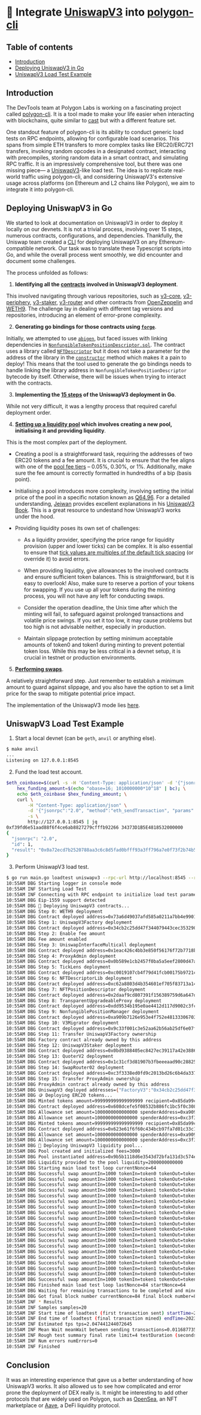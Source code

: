 # 🦄 Integrate [UniswapV3](https://uniswap.org/whitepaper-v3.pdf) into [polygon-cli](https://github.com/maticnetwork/polygon-cli)

## Table of contents

- [Introduction](#introduction)
- [Deploying UniswapV3 in Go](#deploying-uniswapv3-in-go)
- [UniswapV3 Load Test Example](#uniswapv3-load-test-example)

## Introduction

The DevTools team at Polygon Labs is working on a fascinating project called [polygon-cli](https://github.com/maticnetwork/polygon-cli). It is a tool made to make your life easier when interacting with blockchains, quite similar to [cast](https://book.getfoundry.sh/cast/) but with a different feature set.

One standout feature of polygon-cli is its ability to conduct generic load tests on RPC endpoints, allowing for configurable load scenarios. This spans from simple ETH transfers to more complex tasks like ERC20/ERC721 transfers, invoking random opcodes in a designated contract, interacting with precompiles, storing random data in a smart contract, and simulating RPC traffic. It is an impressively comprehensive tool, but there was one missing piece— a [UniswapV3](https://app.uniswap.org/swap)-like load test. The idea is to replicate real-world traffic using polygon-cli, and considering UniswapV3's extensive usage across platforms (on Ethereum and L2 chains like Polygon), we aim to integrate it into polygon-cli.

## Deploying UniswapV3 in Go

We started to look at documentation on UniswapV3 in order to deploy it locally on our devnets. It is not a trivial process, involving over 15 steps, numerous contracts, configurations, and dependencies. Thankfully, the Uniswap team created a [CLI](https://github.com/Uniswap/deploy-v3) for deploying UniswapV3 on any Ethereum-compatible network. Our task was to translate these Typescript scripts into Go, and while the overall process went smoothly, we did encounter and document some challenges.

The process unfolded as follows:

1. **Identifying all the [contracts](https://github.com/maticnetwork/polygon-cli/tree/aed352b9abfe829ada718509668db37e5f94609b/contracts/uniswapv3) involved in UniswapV3 deployment**.

This involved navigating through various repositories, such as [v3-core](https://github.com/Uniswap/v3-core), [v3-periphery](https://github.com/Uniswap/v3-periphery), [v3-staker](https://github.com/Uniswap/v3-staker), [v3-router](https://github.com/Uniswap/v3-router) and other contracts from [OpenZeppelin](https://github.com/OpenZeppelin/openzeppelin-contracts) and [WETH9](https://github.com/gnosis/canonical-weth/blob/master/contracts/WETH9.sol). The challenge lay in dealing with different tag versions and repositories, introducing an element of error-prone complexity.

2. **Generating go bindings for those contracts using [`forge`](https://github.com/foundry-rs/foundry)**.

Initially, we attempted to use [`abigen`](https://pkg.go.dev/github.com/synapsecns/sanguine/tools/abigen#section-readme), but faced issues with linking dependencies in [`NonfungibleTokenPositionDescriptor.sol`](https://github.com/Uniswap/v3-periphery/blob/697c2474757ea89fec12a4e6db16a574fe259610/contracts/NonfungibleTokenPositionDescriptor.sol). The contract uses a library called [`NFTDescriptor`](https://github.com/Uniswap/v3-periphery/blob/697c2474757ea89fec12a4e6db16a574fe259610/contracts/NonfungibleTokenPositionDescriptor.sol#L48-L93) but it does not take a parameter for the address of the library in the [`constructor`](https://github.com/Uniswap/v3-periphery/blob/697c2474757ea89fec12a4e6db16a574fe259610/contracts/NonfungibleTokenPositionDescriptor.sol#L29-L32) method which makes it a pain to deploy! This means that the tool used to generate the go bindings needs to handle linking the library address in `NonfungibleTokenPositionDescriptor` bytecode by itself. Otherwise, there will be issues when trying to interact with the contracts.

3. **Implementing the [15 steps](https://github.com/maticnetwork/polygon-cli/blob/aed352b9abfe829ada718509668db37e5f94609b/cmd/loadtest/uniswapv3/deploy.go) of the UniswapV3 deployment in Go**.

While not very difficult, it was a lengthy process that required careful deployment order.

4. **[Setting up a liquidity pool](https://github.com/maticnetwork/polygon-cli/blob/aed352b9abfe829ada718509668db37e5f94609b/cmd/loadtest/uniswapv3/pool.go) which involves creating a new pool, initialising it and providing liquidity**.

This is the most complex part of the deployment.

- Creating a pool is a straightforward task, requiring the addresses of two ERC20 tokens and a fee amount. It is crucial to ensure that the fee aligns with one of the [pool fee tiers](https://docs.uniswap.org/concepts/protocol/fees) – 0.05%, 0.30%, or 1%. Additionally, make sure the fee amount is correctly formatted in hundredths of a bip (basis point).

- Initialising a pool introduces more complexity, involving setting the initial price of the pool in a specific notation known as [Q64.96](https://uniswapv3book.com/docs/milestone_3/more-on-fixed-point-numbers/). For a detailed understanding, [Jeiwan](https://twitter.com/jeiwan7) provides excellent explanations in his [UniswapV3 Book](https://uniswapv3book.com/docs/milestone_1/calculating-liquidity/). This is a great resource to undestand how UniswapV3 works under the hood.

- Providing liquidity poses its own set of challenges:

  - As a liquidity provider, specifying the price range for liquidity provision (upper and lower ticks) can be complex. It is also essential to ensure that [tick values are multiples of the default tick spacing](https://github.com/maticnetwork/polygon-cli/blob/aed352b9abfe829ada718509668db37e5f94609b/cmd/loadtest/uniswapv3/pool.go#L190-L191) (or override it) to avoid errors.

  - When providing liquidity, give allowances to the involved contracts and ensure sufficient token balances. This is straightforward, but it is easy to overlook! Also, make sure to reserve a portion of your tokens for swapping. If you use up all your tokens during the minting process, you will not have any left for conducting swaps.

  - Consider the operation deadline, the Unix time after which the minting will fail, to safeguard against prolonged transactions and volatile price swings. If you set it too low, it may cause problems but too high is not advisable neither, especially in production.

  - Maintain slippage protection by setting minimum acceptable amounts of token0 and token1 during minting to prevent potential token loss. While this may be less critical in a devnet setup, it is crucial in testnet or production environments.

5. **[Performing swaps](https://github.com/maticnetwork/polygon-cli/blob/aed352b9abfe829ada718509668db37e5f94609b/cmd/loadtest/uniswapv3/swap.go)**.

A relatively straightforward step. Just remember to establish a minimum amount to guard against slippage, and you also have the option to set a limit price for the swap to mitigate potential price impact.

The implementation of the UniswapV3 mode lies [here](https://github.com/maticnetwork/polygon-cli/tree/aed352b9abfe829ada718509668db37e5f94609b/cmd/loadtest/uniswapv3).

## UniswapV3 Load Test Example

1. Start a local devnet (can be `geth`, `anvil` or anything else).

```sh
$ make anvil
...
Listening on 127.0.0.1:8545
```

2. Fund the load test account.

```sh
$eth_coinbase=$(curl -s -H 'Content-Type: application/json' -d '{"jsonrpc": "2.0", "id": 2, "method": "eth_accounts", "params": []}' http://127.0.0.1:8545 | jq -r ".result[0]"); \
	hex_funding_amount=$(echo "obase=16; 1010000000*10^18" | bc); \
	echo $eth_coinbase $hex_funding_amount; \
	curl \
		-H "Content-Type: application/json" \
		-d '{"jsonrpc":"2.0", "method":"eth_sendTransaction", "params":[{"from": "'$eth_coinbase'","to": "0x85da99c8a7c2c95964c8efd687e95e632fc533d6","value": "0x'$hex_funding_amount'"}], "id":1}' \
		-s \
		http://127.0.0.1:8545 | jq
0xf39fd6e51aad88f6f4ce6ab8827279cfffb92266 34373D1B5E4818532000000
{
  "jsonrpc": "2.0",
  "id": 1,
  "result": "0x0a72ecd7b2520788aa3c6c8d5fad0bfff93a3ff796a7e0f73f2b74b5e274757d"
}
```

3. Perform UniswapV3 load test.

```sh
$ go run main.go loadtest uniswapv3 --rpc-url http://localhost:8545 --requests 20 --verbosity 500
10:55AM DBG Starting logger in console mode
10:55AM INF Starting Load Test
10:55AM INF Connecting with RPC endpoint to initialize load test parameters
10:55AM DBG Eip-1559 support detected
10:55AM DBG 🦄 Deploying UniswapV3 contracts...
10:55AM DBG Step 0: WETH9 deployment
10:55AM DBG Contract deployed address=0x73a6d49037afd585a0211a7bb4e990116025b45d name=WETH9
10:55AM DBG Step 1: UniswapV3Factory deployment
10:55AM DBG Contract deployed address=0x34cb2c25dd47f344079443cec353290441ac8ac2 name=UniswapV3Factory
10:55AM DBG Step 2: Enable fee amount
10:55AM DBG Fee amount enabled
10:55AM DBG Step 3: UniswapInterfaceMulticall deployment
10:55AM DBG Contract deployed address=0x1eac426c4bb3e850f56176f72b7718b3d3e78845 name=UniswapInterfaceMulticall
10:55AM DBG Step 4: ProxyAdmin deployment
10:55AM DBG Contract deployed address=0x0b589e1cb2457f0ba5a5eef2800d47a4d6fa9fab name=ProxyAdmin
10:55AM DBG Step 5: TickLens deployment
10:55AM DBG Contract deployed address=0xc0019107cb4f79d41fcb00175b9721c32f07879f name=TickLens
10:55AM DBG Step 6: NFTDescriptorLib deployment
10:55AM DBG Contract deployed address=0xc62a8803d4b354601ef705f83713a140ba839984 name=NFTDescriptor
10:55AM DBG Step 7: NFTPositionDescriptor deployment
10:55AM DBG Contract deployed address=0x2daaf9cd807391f156389759d6a647df2cdd0df2 name=NonfungibleTokenPositionDescriptor
10:55AM DBG Step 8: TransparentUpgradeableProxy deployment
10:55AM DBG Contract deployed address=0xdd9534b195e0ae4412d117d9002c3fca10e73178 name=TransparentUpgradeableProxy
10:55AM DBG Step 9: NonfungiblePositionManager deployment
10:55AM DBG Contract deployed address=0xa909b7126e953e4f752e481333067039bcde7614 name=NonfungiblePositionManager
10:55AM DBG Step 10: V3Migrator deployment
10:55AM DBG Contract deployed address=0x9c33f001c3e52aa62b56ab25df6e07fb662bc806 name=V3Migrator
10:55AM DBG Step 11: Transfer UniswapV3Factory ownership
10:55AM DBG Factory contract already owned by this address
10:55AM DBG Step 12: UniswapV3Staker deployment
10:55AM DBG Contract deployed address=0x0bd9388405ec8427ec39117a42e3886a20722c5d name=UniswapV3Staker
10:55AM DBG Step 13: QuoterV2 deployment
10:55AM DBG Contract deployed address=0x1c31cf3d81907b3fbeeeaad90c2882592c82f64e name=QuoterV2
10:55AM DBG Step 14: SwapRouter02 deployment
10:55AM DBG Contract deployed address=0xc3f3338ed0fd9c2013bd26c6b4da337858a486a8 name=SwapRouter02
10:55AM DBG Step 15: Transfer ProxyAdmin ownership
10:55AM DBG ProxyAdmin contract already owned by this address
10:55AM DBG UniswapV3 deployed addresses={"FactoryV3":"0x34cb2c25dd47f344079443cec353290441ac8ac2","Migrator":"0x9c33f001c3e52aa62b56ab25df6e07fb662bc806","Multicall":"0x1eac426c4bb3e850f56176f72b7718b3d3e78845","NFTDescriptorLib":"0xc62a8803d4b354601ef705f83713a140ba839984","NonfungiblePositionManager":"0xa909b7126e953e4f752e481333067039bcde7614","NonfungibleTokenPositionDescriptor":"0x2daaf9cd807391f156389759d6a647df2cdd0df2","ProxyAdmin":"0x0b589e1cb2457f0ba5a5eef2800d47a4d6fa9fab","QuoterV2":"0x1c31cf3d81907b3fbeeeaad90c2882592c82f64e","Staker":"0x0bd9388405ec8427ec39117a42e3886a20722c5d","SwapRouter02":"0xc3f3338ed0fd9c2013bd26c6b4da337858a486a8","TickLens":"0xc0019107cb4f79d41fcb00175b9721c32f07879f","TransparentUpgradeableProxy":"0xdd9534b195e0ae4412d117d9002c3fca10e73178","WETH9":"0x73a6d49037afd585a0211a7bb4e990116025b45d"}
10:55AM DBG 🪙 Deploying ERC20 tokens...
10:55AM DBG Minted tokens amount=999999999999999999 recipient=0x85da99c8a7c2c95964c8efd687e95e632fc533d6 token=SwapperA
10:55AM DBG Contract deployed address=0x608dcefe5f08532b886fc1bc5f0c308670ac21fd name=Swapper
10:55AM DBG Allowance set amount=1000000000000000 spenderAddress=0xa909b7126e953e4f752e481333067039bcde7614 spenderName=NFTPositionManager tokenName=SwapperA_SwapperA
10:55AM DBG Allowance set amount=1000000000000000 spenderAddress=0xc3f3338ed0fd9c2013bd26c6b4da337858a486a8 spenderName=SwapRouter02 tokenName=SwapperA_SwapperA
10:55AM DBG Minted tokens amount=999999999999999999 recipient=0x85da99c8a7c2c95964c8efd687e95e632fc533d6 token=SwapperB
10:55AM DBG Contract deployed address=0x623e61f6f60c434bcb97fa7d01c33c17fc039927 name=Swapper
10:55AM DBG Allowance set amount=1000000000000000 spenderAddress=0xa909b7126e953e4f752e481333067039bcde7614 spenderName=NFTPositionManager tokenName=SwapperB_SwapperB
10:55AM DBG Allowance set amount=1000000000000000 spenderAddress=0xc3f3338ed0fd9c2013bd26c6b4da337858a486a8 spenderName=SwapRouter02 tokenName=SwapperB_SwapperB
10:55AM DBG 🎱 Deploying UniswapV3 liquidity pool...
10:55AM DBG Pool created and initialized fees=3000
10:55AM DBG Pool instantiated address=0x9b5b1118d6e3543d72bfa131d3c574ed50d2b007
10:55AM DBG Liquidity provided to the pool liquidity=2000000000000
10:55AM DBG Starting main load test loop currentNonce=64
10:55AM DBG Successful swap amountIn=1000 tokenIn=token0 tokenOut=token1
10:55AM DBG Successful swap amountIn=1000 tokenIn=token1 tokenOut=token0
10:55AM DBG Successful swap amountIn=1000 tokenIn=token0 tokenOut=token1
10:55AM DBG Successful swap amountIn=1000 tokenIn=token1 tokenOut=token0
10:55AM DBG Successful swap amountIn=1000 tokenIn=token0 tokenOut=token1
10:55AM DBG Successful swap amountIn=1000 tokenIn=token1 tokenOut=token0
10:55AM DBG Successful swap amountIn=1000 tokenIn=token0 tokenOut=token1
10:55AM DBG Successful swap amountIn=1000 tokenIn=token1 tokenOut=token0
10:55AM DBG Successful swap amountIn=1000 tokenIn=token0 tokenOut=token1
10:55AM DBG Successful swap amountIn=1000 tokenIn=token1 tokenOut=token0
10:55AM DBG Successful swap amountIn=1000 tokenIn=token0 tokenOut=token1
10:55AM DBG Successful swap amountIn=1000 tokenIn=token1 tokenOut=token0
10:55AM DBG Successful swap amountIn=1000 tokenIn=token0 tokenOut=token1
10:55AM DBG Successful swap amountIn=1000 tokenIn=token1 tokenOut=token0
10:55AM DBG Successful swap amountIn=1000 tokenIn=token0 tokenOut=token1
10:55AM DBG Successful swap amountIn=1000 tokenIn=token1 tokenOut=token0
10:55AM DBG Successful swap amountIn=1000 tokenIn=token0 tokenOut=token1
10:55AM DBG Successful swap amountIn=1000 tokenIn=token1 tokenOut=token0
10:55AM DBG Successful swap amountIn=1000 tokenIn=token0 tokenOut=token1
10:55AM DBG Successful swap amountIn=1000 tokenIn=token1 tokenOut=token0
10:55AM DBG Finished main load test loop lastNonce=84 startNonce=64
10:55AM DBG Waiting for remaining transactions to be completed and mined
10:55AM DBG Got final block number currentNonce=84 final block number=85
10:55AM INF * Results
10:55AM INF Samples samples=20
10:55AM INF Start time of loadtest (first transaction sent) startTime=2023-11-06T10:55:41+01:00
10:55AM INF End time of loadtest (final transaction mined) endTime=2023-11-06T10:55:51+01:00
10:55AM INF Estimated tps tps=2.047441244072645
10:55AM INF Mean Wait meanWait between sending transactions=0.0116877354
10:55AM INF Rough test summary final rate limit=4 testDuration (seconds)=9.768290083
10:55AM INF Num errors numErrors=0
10:55AM INF Finished
```

## Conclusion

It was an interesting experience that gave us a better understanding of how UniswapV3 works. It also allowed us to see how complicated and error prone the deployment of DEX really is. It might be interesting to add other protocols that are widely used on Polygon, such as [OpenSea](https://opensea.io/), an NFT marketplace or [Aave](https://aave.com/), a DeFi liquidity protocol.
